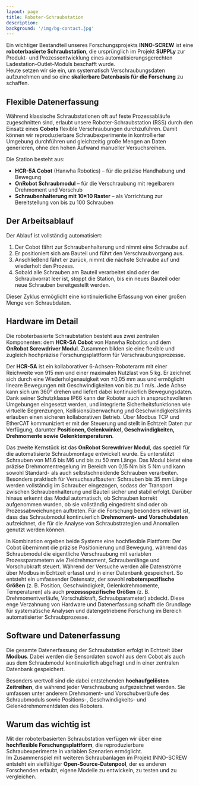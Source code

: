 ```yaml
---
layout: page
title: Roboter-Schraubstation
description: 
background: '/img/bg-contact.jpg'
---
```


Ein wichtiger Bestandteil unseres Forschungsprojekts **INNO-SCREW** ist eine **roboterbasierte Schraubstation**, die ursprünglich im Projekt **SUPPLy** zur Produkt- und Prozessentwicklung eines automatisierungsgerechten Ladestation-Outlet-Moduls beschafft wurde.  
Heute setzen wir sie ein, um systematisch Verschraubungsdaten aufzunehmen und so eine **skalierbare Datenbasis für die Forschung** zu schaffen.

## Flexible Datenerfassung

Während klassische Schraubstationen oft auf feste Prozessabläufe zugeschnitten sind, erlaubt unsere Roboter-Schraubstation (RSS) durch den Einsatz eines **Cobots** flexible Verschraubungen durchzuführen. Damit können wir reproduzierbare Schraubexperimente in kontrollierter Umgebung durchführen und gleichzeitig große Mengen an Daten generieren, ohne den hohen Aufwand manueller Versuchsreihen.

Die Station besteht aus:

- **HCR-5A Cobot** (Hanwha Robotics) – für die präzise Handhabung und Bewegung
- **OnRobot Schraubmodul** – für die Verschraubung mit regelbarem Drehmoment und Vorschub
- **Schraubenhalterung mit 10×10 Raster** – als Vorrichtung zur Bereitstellung von bis zu 100 Schrauben

## Der Arbeitsablauf

Der Ablauf ist vollständig automatisiert:

1. Der Cobot fährt zur Schraubenhalterung und nimmt eine Schraube auf.  
2. Er positioniert sich am Bauteil und führt den Verschraubvorgang aus.  
3. Anschließend fährt er zurück, nimmt die nächste Schraube auf und wiederholt den Prozess.  
4. Sobald alle Schrauben am Bauteil verarbeitet sind oder der Schraubvorrat leer ist, stoppt die Station, bis ein neues Bauteil oder neue Schrauben bereitgestellt werden.  

Dieser Zyklus ermöglicht eine kontinuierliche Erfassung von einer großen Menge von Schraubdaten.

## Hardware im Detail

Die roboterbasierte Schraubstation besteht aus zwei zentralen Komponenten: dem **HCR-5A Cobot** von Hanwha Robotics und dem **OnRobot Screwdriver Modul**. Zusammen bilden sie eine flexible und zugleich hochpräzise Forschungsplattform für Verschraubungsprozesse.

Der **HCR-5A** ist ein kollaborativer 6-Achsen-Roboterarm mit einer Reichweite von 915 mm und einer maximalen Nutzlast von 5 kg. Er zeichnet sich durch eine Wiederholgenauigkeit von ±0,05 mm aus und ermöglicht lineare Bewegungen mit Geschwindigkeiten von bis zu 1 m/s. Jede Achse kann sich um 360° drehen und liefert dabei kontinuierlich Bewegungsdaten. Dank seiner Schutzklasse IP66 kann der Roboter auch in anspruchsvolleren Umgebungen eingesetzt werden, und integrierte Sicherheitsfunktionen wie virtuelle Begrenzungen, Kollisionsüberwachung und Geschwindigkeitslimits erlauben einen sicheren kollaborativen Betrieb. Über Modbus TCP und EtherCAT kommuniziert er mit der Steuerung und stellt in Echtzeit Daten zur Verfügung, darunter **Positionen, Gelenkwinkel, Geschwindigkeiten, Drehmomente sowie Gelenktemperaturen**.

Das zweite Kernstück ist das **OnRobot Screwdriver Modul**, das speziell für die automatisierte Schraubmontage entwickelt wurde. Es unterstützt Schrauben von M1.6 bis M6 und bis zu 50 mm Länge. Das Modul bietet eine präzise Drehmomentregelung im Bereich von 0,15 Nm bis 5 Nm und kann sowohl Standard- als auch selbstschneidende Schrauben verarbeiten. Besonders praktisch für Versuchsaufbauten: Schrauben bis 35 mm Länge werden vollständig im Schrauber eingezogen, sodass der Transport zwischen Schraubenhalterung und Bauteil sicher und stabil erfolgt. Darüber hinaus erkennt das Modul automatisch, ob Schrauben korrekt aufgenommen wurden, ob sie vollständig eingedreht sind oder ob Prozessabweichungen auftreten. Für die Forschung besonders relevant ist, dass das Schraubmodul kontinuierlich **Drehmoment- und Vorschubdaten** aufzeichnet, die für die Analyse von Schraubstrategien und Anomalien genutzt werden können.

In Kombination ergeben beide Systeme eine hochflexible Plattform: Der Cobot übernimmt die präzise Positionierung und Bewegung, während das Schraubmodul die eigentliche Verschraubung mit variablen Prozessparametern wie Zieldrehmoment, Schraubenlänge und Vorschubkraft steuert. Während der Versuche werden alle Datenströme über Modbus in Echtzeit erfasst und in einer Datenbank gespeichert. So entsteht ein umfassender Datensatz, der sowohl **roboterspezifische Größen** (z. B. Position, Geschwindigkeit, Gelenkdrehmomente, Temperaturen) als auch **prozessspezifische Größen** (z. B. Drehmomentverläufe, Vorschubkraft, Schraubparameter) abdeckt. Diese enge Verzahnung von Hardware und Datenerfassung schafft die Grundlage für systematische Analysen und datengetriebene Forschung im Bereich automatisierter Schraubprozesse.

## Software und Datenerfassung

Die gesamte Datenerfassung der Schraubstation erfolgt in Echtzeit über **Modbus**. Dabei werden die Sensordaten sowohl aus dem Cobot als auch aus dem Schraubmodul kontinuierlich abgefragt und in einer zentralen Datenbank gespeichert.  

Besonders wertvoll sind die dabei entstehenden **hochaufgelösten Zeitreihen**, die während jeder Verschraubung aufgezeichnet werden. Sie umfassen unter anderem Drehmoment- und Vorschubverläufe des Schraubmoduls sowie Positions-, Geschwindigkeits- und Gelenkdrehmomentdaten des Roboters. 

## Warum das wichtig ist

Mit der roboterbasierten Schraubstation verfügen wir über eine **hochflexible Forschungsplattform**, die reproduzierbare Schraubexperimente in variablen Szenarien ermöglicht.  
Im Zusammenspiel mit weiteren Schraubanlagen im Projekt INNO-SCREW entsteht ein vielfältiger **Open-Source-Datenpool**, der es anderen Forschenden erlaubt, eigene Modelle zu entwickeln, zu testen und zu vergleichen.